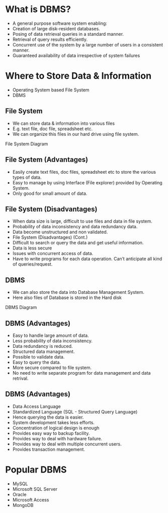 # What is DBMS?
* A general purpose software system enabling:
* Creation of large disk-resident databases.
* Posing of data retrieval queries in a standard manner.
* Retrieval of query results efficiently.
* Concurrent use of the system by a large number of users in a consistent manner.
* Guaranteed availability of data irrespective of system failures

# Where to Store Data & Information
* Operating System based File System
* DBMS

## File System
* We can store data & information into various files
* E.g. text file, doc file, spreadsheet etc.
* We can organize this files in our hard drive using file system.

File System Diagram

## File System (Advantages)
* Easily create text files, doc files, spreadsheet etc to store the various types of data.
* Easy to manage by using Interface (File explorer) provided by Operating System. 
* Only good for small amount of data.

## File System (Disadvantages)
* When data size is large, difficult to use files and data in file system.
* Probability of data inconsistency and data redundancy data.
* Data become unstructured and non validated.
* File System (Disadvantages) (Cont.)
* Difficult to search or query the data and get useful information.
* Data is less secure
* Issues with concurrent access of data.
* Have to write programs for each data operation. Can’t anticipate all kind of queries/request.

## DBMS
* We can also store the data into Database Management System.
* Here also files of Database is stored in the Hard disk

DBMS Diagram

## DBMS (Advantages)
* Easy to handle large amount of data.
* Less probability of data inconsistency.
* Data redundancy is reduced.
* Structured data management.
* Possible to validate data.
* Easy to query the data.
* More secure compared to file system.
* No need to write separate program for data management and data retrival.

## DBMS (Advantages)
* Data Access Language
* Standardized Language (SQL - Structured Query Language)
* Hence querying the data is easier.
* System development takes less efforts.
* Concentration of logical design is enough
* Provides easy way to backup facility.
* Provides way to deal with hardware failure.
* Provides way to deal with multiple concurrent users.
* Provides transaction management.

# Popular DBMS
* MySQL
* Microsoft SQL Server
* Oracle
* Microsoft Access
* MongoDB
